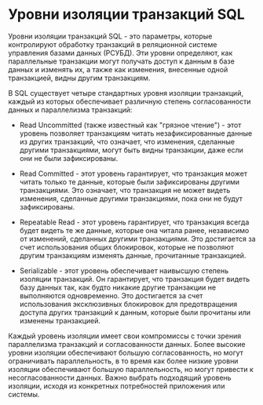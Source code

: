 # Уровни изоляции транзакций SQL

Уровни изоляции транзакций SQL - это параметры, которые контролируют обработку транзакций в реляционной системе управления базами данных (РСУБД). Эти уровни определяют, как параллельные транзакции могут получать доступ к данным в базе данных и изменять их, а также как изменения, внесенные одной транзакцией, видны другим транзакциям.

В SQL существует четыре стандартных уровня изоляции транзакций, каждый из которых обеспечивает различную степень согласованности данных и параллелизма транзакций:

- Read Uncommitted (также известный как "грязное чтение") - этот уровень позволяет транзакциям читать незафиксированные данные из других транзакций, что означает, что изменения, сделанные другими транзакциями, могут быть видны транзакции, даже если они не были зафиксированы.

- Read Committed - этот уровень гарантирует, что транзакция может читать только те данные, которые были зафиксированы другими транзакциями. Это означает, что транзакция не может видеть изменения, сделанные другими транзакциями, пока они не будут зафиксированы.

- Repeatable Read - этот уровень гарантирует, что транзакция всегда будет видеть те же данные, которые она читала ранее, независимо от изменений, сделанных другими транзакциями. Это достигается за счет использования общих блокировок, которые не позволяют другим транзакциям изменять данные, прочитанные транзакцией.

- Serializable - этот уровень обеспечивает наивысшую степень изоляции транзакций. Он гарантирует, что транзакция будет видеть базу данных так, как будто никакие другие транзакции не выполняются одновременно. Это достигается за счет использования эксклюзивных блокировок для предотвращения доступа других транзакций к данным, которые были прочитаны или изменены транзакцией.

Каждый уровень изоляции имеет свои компромиссы с точки зрения параллелизма транзакций и согласованности данных. Более высокие уровни изоляции обеспечивают большую согласованность, но могут ограничивать параллельность, в то время как более низкие уровни изоляции обеспечивают большую параллельность, но могут привести к несогласованности данных. Важно выбрать подходящий уровень изоляции, исходя из конкретных потребностей приложения или системы.
